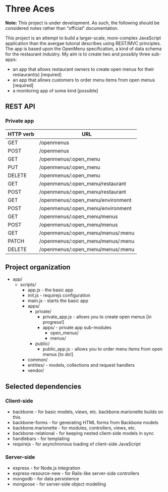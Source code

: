 # Three Aces

**Note:** This project is under development. As such, the following should be considered notes rather than "official" documentation.

This project is an attempt to build a larger-scale, more-complex JavaScript application than the avergae tutorial describes using REST/MVC principles. The app is based upon the OpenMenu specification, a kind of data schema for the restaurant industry. My aim is to create two and possibly three sub-apps:

* an app that allows restaurant owners to create open menus for their restaurant(s) [required]
* an app that allows customers to order menu items from open menus [required]
* a monitoring app of some kind [possible]

## REST API

### Private app

| HTTP verb | URL
| --------- | ---
| GET       | /openmenus
| POST      | /openmenus
| GET       | /openmenus/:open_menu
| PUT       | /openmenus/:open_menu
| DELETE    | /openmenus/:open_menu
| GET       | /openmenus/:open_menu/restaurant
| POST      | /openmenus/:open_menu/restaurant
| GET       | /openmenus/:open_menu/environment
| POST      | /openmenus/:open_menu/environment
| GET       | /openmenus/:open_menu/menus
| POST      | /openmenus/:open_menu/menus
| GET       | /openmenus/:open_menu/menus/:menu
| PATCH     | /openmenus/:open_menu/menus/:menu
| DELETE    | /openmenus/:open_menu/menus/:menu

## Project organization

* app/
  * scripts/
    * app.js - the basic app
    * init.js - requirejs configuration
    * main.js - starts the basic app
    * apps/
      * private/
        * private_app.js - allows you to create open menus [in progress!]
        * apps/ - private app sub-modules
          * open_menus/
          * menus/
      * public/
        * public_app.js - allows you to order menu items from open menus [to do!]
    * common/
    * entities/ - models, collections and request handlers
    * vendor/

## Selected dependencies

### Client-side

* backbone - for basic models, views, etc. backbone.marionette builds on this.
* backbone-forms - for generating HTML forms from Backbone models
* backbone.marionette - for modules, controllers, views, etc.
* backbone-relational - for keeping nested client-side models in sync
* handlebars - for templating
* requirejs - for asynchronous loading of client-side JavaScript

### Server-side

* express - for Node.js integration
* express-resource-new - for Rails-like server-side controllers
* mongodb - for data persistence
* mongoose - for server-side object modelling
